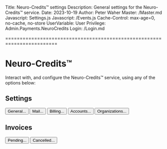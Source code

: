 ﻿Title: Neuro-Credits™ settings
Description: General settings for the Neuro-Credits™ service.
Date: 2023-10-19
Author: Peter Waher
Master: /Master.md
Javascript: Settings.js
Javascript: /Events.js
Cache-Control: max-age=0, no-cache, no-store
UserVariable: User
Privilege: Admin.Payments.NeuroCredits
Login: /Login.md

========================================================================

Neuro-Credits™
==================

Interact with, and configure the Neuro-Credits™ service, using any of the options below:

Settings
-----------

<button type="button" class="posButton" onclick="OpenUrl('General.md')">General...</button>
<button type="button" class="posButton" onclick="OpenUrl('Mail.md')">Mail...</button>
<button type="button" class="posButton" onclick="OpenUrl('Billing.md')">Billing...</button>
<button type="button" class="posButton" onclick="OpenUrl('Accounts.md')">Accounts...</button>
<button type="button" class="posButton" onclick="OpenUrl('Organizations.md')">Organizations...</button>

Invoices
------------

<button type="button" class="posButton" onclick="OpenUrl('PendingInvoices.md')">Pending...</button>
<button type="button" class="posButton" onclick="OpenUrl('CancelledInvoices.md')">Cancelled...</button>

